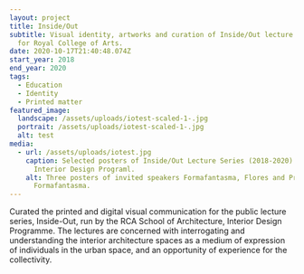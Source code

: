 ```yaml
---
layout: project
title: Inside/Out
subtitle: Visual identity, artworks and curation of Inside/Out lecture series
  for Royal College of Arts.
date: 2020-10-17T21:40:48.074Z
start_year: 2018
end_year: 2020
tags:
  - Education
  - Identity
  - Printed matter
featured_image:
  landscape: /assets/uploads/iotest-scaled-1-.jpg
  portrait: /assets/uploads/iotest-scaled-1-.jpg
  alt: test
media:
  - url: /assets/uploads/iotest.jpg
    caption: Selected posters of Inside/Out Lecture Series (2018-2020) for RCA
      Interior Design Programl.
    alt: Three posters of invited speakers Formafantasma, Flores and Prats,
      Formafantasma.
---
```

Curated the printed and digital visual communication for the public lecture series, Inside-Out, run by the RCA School of Architecture, Interior Design Programme. The lectures are concerned with interrogating and understanding the interior architecture spaces as a medium of expression of individuals in the urban space, and an opportunity of experience for the collectivity.